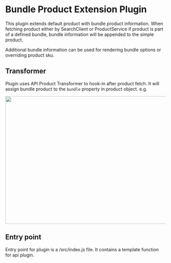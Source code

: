 # Bundle Product Extension Plugin
This plugin extends default product with bundle product information.
When fetching product either by SearchClient or ProductService if product is part
of a defined bundle, bundle information will be appended to the simple product.

Additional bundle information can be used for rendering bundle options or overriding 
product sku.

## Transformer
Plugin uses API Product Transformer to hook-in after product fetch. It will assign 
bundle product to the `bundle` property in product object.
e.g.

<img width="600" height="400" src="https://i.ibb.co/KKxNTSn/Zrzut-ekranu-2021-08-23-o-16-50-54.png" />

## Entry point
Entry point for plugin is a /src/index.js file. It contains a template function
for api plugin.

